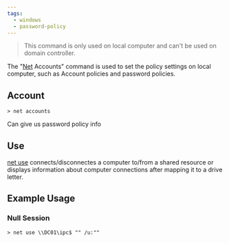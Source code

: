 ```yaml
---
tags:
  - windows
  - password-policy
---
```

>This command is only used on local computer and can't be used on domain controller.

The "[Net]() Accounts" command is used to set the policy settings on local computer, such as Account policies and password policies. 
## Account
```cmd-session
> net accounts
```
Can give us password policy info
## Use
[net use](https://docs.microsoft.com/en-us/previous-versions/windows/it-pro/windows-server-2012-r2-and-2012/gg651155(v=ws.11)) connects/disconnectes a computer to/from a shared resource or displays information about computer connections after mapping it to a drive letter.
## Example Usage
### Null Session
```cmd-session
> net use \\DC01\ipc$ "" /u:""
```